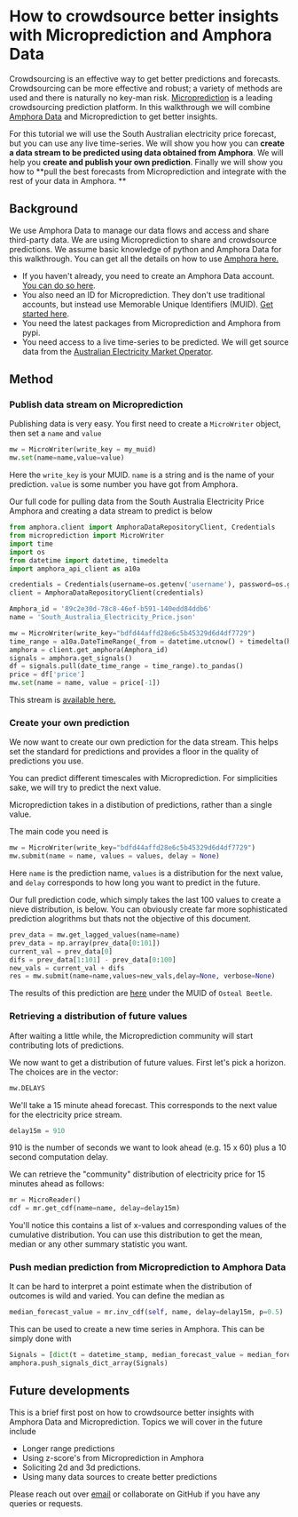 # How to crowdsource better insights with Microprediction and Amphora Data

Crowdsourcing is an effective way to get better predictions and forecasts. Crowdsourcing can be more effective and robust; a variety of methods are used and there is naturally no key-man risk. [Microprediction](https://www.microprediction.org/) is a leading crowdsourcing prediction platform. In this walkthrough we will combine [Amphora Data](https://amphoradata.com) and Microprediction to get better insights.

For this tutorial we will use the South Australian electricity price forecast, but you can use any live time-series. We will show you how you can **create a data stream to be predicted using data obtained from Amphora**. We will help you **create and publish your own prediction**. Finally we will show you how to **pull the best forecasts from Microprediction and integrate with the rest of your data in Amphora. **

## Background

We use Amphora Data to manage our data flows and access and share third-party data. We are using Microprediction to share and crowdsource predictions. We assume basic knowledge of python and Amphora Data for this walkthrough. You can get all the details on how to use [Amphora here.](https://www.amphoradata.com/docs/contents/)

* If you haven't already, you need to create an Amphora Data account. [You can do so here](https://identity.amphoradata.com/Register). 
* You also need an ID for Microprediction. They don't use traditional accounts, but instead use Memorable Unique Identifiers (MUID). [Get started here](https://www.microprediction.org/muids.html).
* You need the latest packages from Microprediction and Amphora from pypi.
* You need access to a live time-series to be predicted. We will get source data from the [Australian Electricity Market Operator](https://aemo.com.au/en/energy-systems/electricity/national-electricity-market-nem/data-nem/data-dashboard-nem). 
    
## Method

### Publish data stream on Microprediction
Publishing data is very easy. You first need to create a `MicroWriter` object, then set a `name` and `value`
```py
mw = MicroWriter(write_key = my_muid)
mw.set(name=name,value=value)
```
Here the `write_key` is your MUID. `name` is a string and is the name of your prediction. `value` is some number you have got from Amphora.

Our full code for pulling data from the South Australia Electricity Price Amphora and creating a data stream to predict is below
```py
from amphora.client import AmphoraDataRepositoryClient, Credentials
from microprediction import MicroWriter
import time
import os
from datetime import datetime, timedelta
import amphora_api_client as a10a

credentials = Credentials(username=os.getenv('username'), password=os.getenv('password'))
client = AmphoraDataRepositoryClient(credentials) 

Amphora_id = '89c2e30d-78c8-46ef-b591-140edd84ddb6'
name = 'South_Australia_Electricity_Price.json'

mw = MicroWriter(write_key="bdfd44affd28e6c5b45329d6d4df7729")
time_range = a10a.DateTimeRange(_from = datetime.utcnow() + timedelta(hours=-1) , to= datetime.utcnow() )
amphora = client.get_amphora(Amphora_id)
signals = amphora.get_signals()
df = signals.pull(date_time_range = time_range).to_pandas()
price = df['price']
mw.set(name = name, value = price[-1])
```
This stream is [available here.](https://www.microprediction.org/stream_dashboard.html?stream=South_Australia_Electricity_Price)

### Create your own prediction

We now want to create our own prediction for the data stream. This helps set the standard for predictions and provides a floor in the quality of predictions you use.

You can predict different timescales with Microprediction. For simplicities sake, we will try to predict the next value.

Microprediction takes in a distibution of predictions, rather than a single value. 

The main code you need is 
```py
mw = MicroWriter(write_key="bdfd44affd28e6c5b45329d6d4df7729")
mw.submit(name = name, values = values, delay = None)
```
Here `name` is the prediction name, `values` is a distribution for the next value, and `delay` corresponds to how long you want to predict in the future.

Our full prediction code, which simply takes the last 100 values to create a nieve distribution, is below. You can obviously create far more sophisticated prediction alogrithms but thats not the objective of this document.
```py
prev_data = mw.get_lagged_values(name=name)
prev_data = np.array(prev_data[0:101])
current_val = prev_data[0]
difs = prev_data[1:101] - prev_data[0:100]
new_vals = current_val + difs
res = mw.submit(name=name,values=new_vals,delay=None, verbose=None)
```
The results of this prediction are [here](https://www.microprediction.org/stream_dashboard.html?stream=South_Australia_Electricity_Price) under the MUID of `Osteal Beetle`.

### Retrieving a distribution of future values

After waiting a little while, the Microprediction community will start contributing lots of predictions.

We now want to get a distribution of future values. First let's pick a horizon. The choices are in the vector:
```py
mw.DELAYS
```
We'll take a 15 minute ahead forecast. This corresponds to the next value for the electricity price stream.
```py
delay15m = 910
```
910 is the number of seconds we want to look ahead (e.g. 15 x 60) plus a 10 second computation delay.

We can retrieve the "community" distribution of electricity price for 15 minutes ahead as follows: 
```py
mr = MicroReader()
cdf = mr.get_cdf(name=name, delay=delay15m)
```    
You'll notice this contains a list of x-values and corresponding values of the cumulative distribution. You can use this distribution to get the mean, median or any other summary statistic you want. 

### Push median prediction from Microprediction to Amphora Data

It can be hard to interpret a point estimate when the distribution of outcomes is wild and varied. You can define the median as 
```py
median_forecast_value = mr.inv_cdf(self, name, delay=delay15m, p=0.5)
```
    
This can be used to create a new time series in Amphora. This can be simply done with 
```py
Signals = [dict(t = datetime_stamp, median_forecast_value = median_forecast_value)] 
amphora.push_signals_dict_array(Signals) 
```    
    
## Future developments

This is a brief first post on how to crowdsource better insights with Amphora Data and Microprediction. Topics we will cover in the future include
* Longer range predictions
* Using z-score's from Microprediction in Amphora
* Soliciting 2d and 3d predictions. 
* Using many data sources to create better predictions

Please reach out over [email](mailto:contact@amphoradata.com) or collaborate on GitHub if you have any queries or requests.
